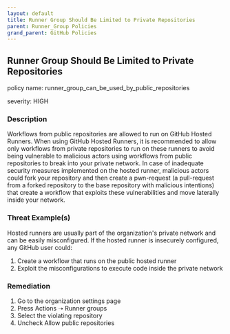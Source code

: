 ```yaml
---
layout: default
title: Runner Group Should Be Limited to Private Repositories
parent: Runner_Group Policies
grand_parent: GitHub Policies
---
```



## Runner Group Should Be Limited to Private Repositories
policy name: runner_group_can_be_used_by_public_repositories

severity: HIGH

### Description
Workflows from public repositories are allowed to run on GitHub Hosted Runners.
When using GitHub Hosted Runners, it is recommended to allow only workflows from private repositories to run on these runners to avoid being vulnerable
to malicious actors using workflows from public repositories to break into your private network.
In case of inadequate security measures implemented on the hosted runner,
malicious actors could fork your repository and then create a pwn-request (a pull-request from a forked repository to the base repository with malicious intentions)
that create a workflow that exploits these vulnerabilities and move laterally inside your network.


### Threat Example(s)
Hosted runners are usually part of the organization's private network and can be easily misconfigured.
If the hosted runner is insecurely configured, any GitHub user could:
1. Create a workflow that runs on the public hosted runner
2. Exploit the misconfigurations to execute code inside the private network



### Remediation
1. Go to the organization settings page
2. Press Actions ➝ Runner groups
3. Select the violating repository
4. Uncheck Allow public repositories



